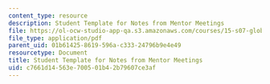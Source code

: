 ```yaml
---
content_type: resource
description: Student Template for Notes from Mentor Meetings
file: https://ol-ocw-studio-app-qa.s3.amazonaws.com/courses/15-s07-globalhealth-lab-spring-2013/c7661d14563e700501b42b79607ce3af_MIT15_S07S13_student-template.pdf
file_type: application/pdf
parent_uid: 01b61425-8619-596a-c333-24796b9e4e49
resourcetype: Document
title: Student Template for Notes from Mentor Meetings
uid: c7661d14-563e-7005-01b4-2b79607ce3af
---
```

